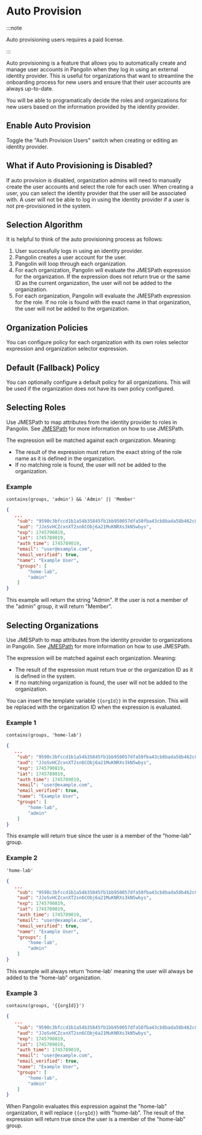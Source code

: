 # Auto Provision

:::note

Auto provisioning users requires a paid license.

:::

Auto provisioning is a feature that allows you to automatically create and manage user accounts in Pangolin when they log in using an external identity provider. This is useful for organizations that want to streamline the onboarding process for new users and ensure that their user accounts are always up-to-date.

You will be able to programatically decide the roles and organizations for new users based on the information provided by the identity provider.

## Enable Auto Provision

Toggle the "Auth Provision Users" switch when creating or editing an identity provider.

## What if Auto Provisioning is Disabled?

If auto provision is disabled, organization admins will need to manually create the user accounts and select the role for each user. When creating a user, you can select the identity provider that the user will be associated with. A user will not be able to log in using the identity provider if a user is not pre-provisioned in the system.

## Selection Algorithm

It is helpful to think of the auto provisioning process as follows:

1. User successfully logs in using an identity provider.
2. Pangolin creates a user account for the user.
3. Pangolin will loop through each organization.
4. For each organization, Pangolin will evaluate the JMESPath expression for the organization. If the expression does not return true or the same ID as the current organization, the user will not be added to the organization.
5. For each organization, Pangolin will evaluate the JMESPath expression for the role. If no role is found with the exact name in that organization, the user will not be added to the organization.

## Organization Policies

You can configure policy for each organization with its own roles selector expression and organization selector expression.

## Default (Fallback) Policy

You can optionally configure a default policy for all organizations. This will be used if the organization does not have its own policy configured.

## Selecting Roles

Use JMESPath to map attributes from the identity provider to roles in Pangolin. See [JMESPath](https://jmespath.org/) for more information on how to use JMESPath.

The expression will be matched against each organization. Meaning:

- The result of the expression must return the exact string of the role name as it is defined in the organization.
- If no matching role is found, the user will not be added to the organization.

### Example

```
contains(groups, 'admin') && 'Admin' || 'Member'
```

```json
{
   ...
    "sub": "9590c3bfccd1b1a54b35845fb1bb950057dfa50fba43cb8bada58b462c80e207",
    "aud": "JJoSvHCZcxnXT2sn6CObj6a21MuKNRXs3kN5wbys",
    "exp": 1745790819,
    "iat": 1745789019,
    "auth_time": 1745789019,
    "email": "user@example.com",
    "email_verified": true,
    "name": "Example User",
    "groups": [
        "home-lab",
        "admin"
    ]
}
```

This example will return the string "Admin". If the user is not a member of the "admin" group, it will return "Member".

## Selecting Organizations

Use JMESPath to map attributes from the identity provider to organizations in Pangolin. See [JMESPath](https://jmespath.org/) for more information on how to use JMESPath.

The expression will be matched against each organization. Meaning:

- The result of the expression must return true or the organization ID as it is defined in the system.
- If no matching organization is found, the user will not be added to the organization.

You can insert the template variable `{{orgId}}` in the expression. This will be replaced with the organization ID when the expression is evaluated.

### Example 1

```
contains(groups, 'home-lab')
```

```json
{
   ...
    "sub": "9590c3bfccd1b1a54b35845fb1bb950057dfa50fba43cb8bada58b462c80e207",
    "aud": "JJoSvHCZcxnXT2sn6CObj6a21MuKNRXs3kN5wbys",
    "exp": 1745790819,
    "iat": 1745789019,
    "auth_time": 1745789019,
    "email": "user@example.com",
    "email_verified": true,
    "name": "Example User",
    "groups": [
        "home-lab",
        "admin"
    ]
}
```

This example will return true since the user is a member of the "home-lab" group.

### Example 2

```
'home-lab'
```

```json
{
   ...
    "sub": "9590c3bfccd1b1a54b35845fb1bb950057dfa50fba43cb8bada58b462c80e207",
    "aud": "JJoSvHCZcxnXT2sn6CObj6a21MuKNRXs3kN5wbys",
    "exp": 1745790819,
    "iat": 1745789019,
    "auth_time": 1745789019,
    "email": "user@example.com",
    "email_verified": true,
    "name": "Example User",
    "groups": [
        "home-lab",
        "admin"
    ]
}
```

This example will always return 'home-lab' meaning the user will always be added to the "home-lab" organization.

### Example 3

```
contains(groups, '{{orgId}}')
```

```json
{
   ...
    "sub": "9590c3bfccd1b1a54b35845fb1bb950057dfa50fba43cb8bada58b462c80e207",
    "aud": "JJoSvHCZcxnXT2sn6CObj6a21MuKNRXs3kN5wbys",
    "exp": 1745790819,
    "iat": 1745789019,
    "auth_time": 1745789019,
    "email": "user@example.com",
    "email_verified": true,
    "name": "Example User",
    "groups": [
        "home-lab",
        "admin"
    ]
}
```

When Pangolin evaluates this expression against the "home-lab" organization, it will replace `{{orgId}}` with "home-lab". The result of the expression will return true since the user is a member of the "home-lab" group.
